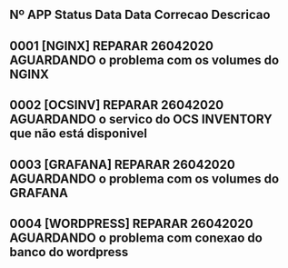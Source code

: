 ## Nº   APP         Status      Data        Data Correcao   Descricao
## 0001 [NGINX]     REPARAR     26042020    AGUARDANDO      o problema com os volumes do NGINX
## 0002 [OCSINV]    REPARAR     26042020    AGUARDANDO      o servico do OCS INVENTORY que não está disponivel
## 0003 [GRAFANA]   REPARAR     26042020    AGUARDANDO      o problema com os volumes do GRAFANA
## 0004 [WORDPRESS] REPARAR     26042020    AGUARDANDO      o problema com conexao do banco do wordpress